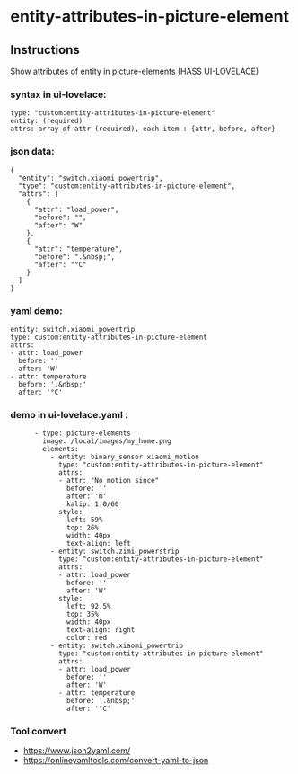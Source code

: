 # entity-attributes-in-picture-element
## Instructions
Show attributes of entity in picture-elements (HASS UI-LOVELACE)
### syntax in ui-lovelace:
```
type: "custom:entity-attributes-in-picture-element"
entity: (required)
attrs: array of attr (required), each item : {attr, before, after}
```
### json data:
```
{
  "entity": "switch.xiaomi_powertrip",
  "type": "custom:entity-attributes-in-picture-element",
  "attrs": [
    {
      "attr": "load_power",
      "before": "",
      "after": "W"
    },
    {
      "attr": "temperature",
      "before": ".&nbsp;",
      "after": "°C"
    }
  ]
}
```
### yaml demo:
```
entity: switch.xiaomi_powertrip
type: custom:entity-attributes-in-picture-element
attrs:
- attr: load_power
  before: ''
  after: 'W'
- attr: temperature
  before: '.&nbsp;'
  after: '°C'
```
### demo in ui-lovelace.yaml :
```
      - type: picture-elements
        image: /local/images/my_home.png
        elements:
          - entity: binary_sensor.xiaomi_motion
            type: "custom:entity-attributes-in-picture-element"
            attrs:
            - attr: "No motion since"
              before: ''
              after: 'm'
              kalip: 1.0/60
            style:
              left: 59%
              top: 26%
              width: 40px
              text-align: left
          - entity: switch.zimi_powerstrip
            type: "custom:entity-attributes-in-picture-element"
            attrs:
            - attr: load_power
              before: ''
              after: 'W'
            style:
              left: 92.5%
              top: 35%
              width: 40px
              text-align: right
              color: red
          - entity: switch.xiaomi_powertrip
            type: "custom:entity-attributes-in-picture-element"
            attrs:
            - attr: load_power
              before: ''
              after: 'W'
            - attr: temperature
              before: '.&nbsp;'
              after: '°C'
```
### Tool convert
  * https://www.json2yaml.com/
  * https://onlineyamltools.com/convert-yaml-to-json
